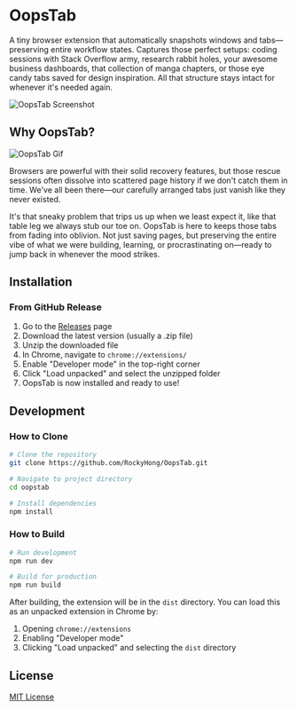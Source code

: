 # OopsTab

A tiny browser extension that automatically snapshots windows and tabs—preserving entire workflow states. Captures those perfect setups: coding sessions with Stack Overflow army, research rabbit holes, your awesome business dashboards, that collection of manga chapters, or those eye candy tabs saved for design inspiration. All that structure stays intact for whenever it's needed again.

![OopsTab Screenshot](./readmeimages/oopstab-screenshot.jpg)

## Why OopsTab?

![OopsTab Gif](./readmeimages/meme.gif)

Browsers are powerful with their solid recovery features, but those rescue sessions often dissolve into scattered page history if we don't catch them in time. We've all been there—our carefully arranged tabs just vanish like they never existed.

It's that sneaky problem that trips us up when we least expect it, like that table leg we always stub our toe on. OopsTab is here to keeps those tabs from fading into oblivion. Not just saving pages, but preserving the entire vibe of what we were building, learning, or procrastinating on—ready to jump back in whenever the mood strikes.

## Installation

### From GitHub Release

1. Go to the [Releases](https://github.com/rockyhong/oopstab/releases) page
2. Download the latest version (usually a .zip file)
3. Unzip the downloaded file
4. In Chrome, navigate to `chrome://extensions/`
5. Enable "Developer mode" in the top-right corner
6. Click "Load unpacked" and select the unzipped folder
7. OopsTab is now installed and ready to use!

## Development

### How to Clone

```bash
# Clone the repository
git clone https://github.com/RockyHong/OopsTab.git

# Navigate to project directory
cd oopstab

# Install dependencies
npm install
```

### How to Build

```bash
# Run development
npm run dev

# Build for production
npm run build
```

After building, the extension will be in the `dist` directory. You can load this as an unpacked extension in Chrome by:

1. Opening `chrome://extensions`
2. Enabling "Developer mode"
3. Clicking "Load unpacked" and selecting the `dist` directory

## License

[MIT License](LICENSE)

